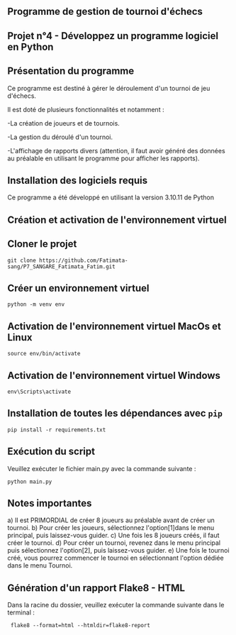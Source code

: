 ## Programme de gestion de tournoi d'échecs

## Projet n°4 - Développez un programme logiciel en Python

## Présentation du programme

Ce programme est destiné à gérer le déroulement d'un tournoi de jeu d'échecs.

Il est doté de plusieurs fonctionnalités et notamment :

-La création de joueurs et de tournois.

-La gestion du déroulé d'un tournoi.

-L'affichage de rapports divers (attention, il faut avoir généré des données au préalable en utilisant le programme pour afficher les rapports).

## Installation des logiciels requis

Ce programme a été développé en utilisant la version 3.10.11 de Python 

## Création et activation de l'environnement virtuel

## Cloner le projet

```
git clone https://github.com/Fatimata-sang/P7_SANGARE_Fatimata_Fatim.git
```
## Créer un environnement virtuel

```
python -m venv env 
``` 
## Activation de l'environnement virtuel MacOs et Linux

```
source env/bin/activate
```
## Activation de l'environnement virtuel Windows

```
env\Scripts\activate 
```

## Installation de toutes les dépendances avec `pip`

```
pip install -r requirements.txt
```

## Exécution du script

Veuillez exécuter le fichier main.py avec la commande suivante :

````
python main.py
````

## Notes importantes

a) Il est PRIMORDIAL de créer 8 joueurs au préalable avant de créer un tournoi.
b) Pour créer les joueurs, sélectionnez l'option[1]dans le menu principal, puis laissez-vous guider.
c) Une fois les 8 joueurs créés, il faut créer le tournoi.
d) Pour créer un tournoi, revenez dans le menu principal puis sélectionnez l'option[2], puis laissez-vous guider.
e) Une fois le tournoi créé, vous pourrez commencer le tournoi en sélectionnant l'option dédiée dans le menu Tournoi. 

## Génération d'un rapport Flake8 - HTML

Dans la racine du dossier, veuillez exécuter la commande suivante dans le terminal : 

````
 flake8 --format=html --htmldir=flake8-report 
 
````
